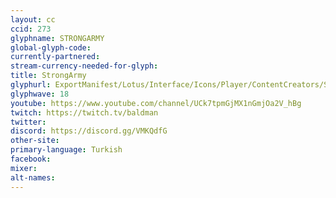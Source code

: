 ```yaml
---
layout: cc
ccid: 273
glyphname: STRONGARMY
global-glyph-code:
currently-partnered:
stream-currency-needed-for-glyph:
title: StrongArmy
glyphurl: ExportManifest/Lotus/Interface/Icons/Player/ContentCreators/StrongArmy.png
glyphwave: 18
youtube: https://www.youtube.com/channel/UCk7tpmGjMX1nGmjOa2V_hBg
twitch: https://twitch.tv/baldman
twitter:
discord: https://discord.gg/VMKQdfG
other-site:
primary-language: Turkish
facebook:
mixer:
alt-names:
---
```

